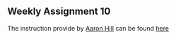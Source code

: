 ## Weekly Assignment 10

The instruction provide by [Aaron Hill](https://github.com/aaronxhill) can be found [here](https://github.com/visualizedata/data-structures/tree/master/weekly_assignment_10)
